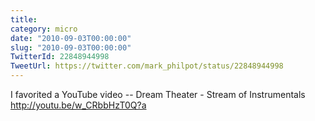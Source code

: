 ```yaml
---
title: 
category: micro
date: "2010-09-03T00:00:00"
slug: "2010-09-03T00:00:00"
TwitterId: 22848944998
TweetUrl: https://twitter.com/mark_philpot/status/22848944998
---
```


I favorited a YouTube video -- Dream Theater - Stream of Instrumentals
http://youtu.be/w_CRbbHzT0Q?a
